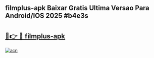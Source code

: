 ## filmplus-apk Baixar Gratis Ultima Versao Para Android/IOS 2025 #b4e3s

# <h2><a href="https://ainizakaria.my?title=filmplus-apk&ref=20M">🔗👉 🔴 filmplus-apk</a></h2>

[![acn](https://github.com/user-attachments/assets/0f9c940e-d8b0-45ae-aac7-cd30a18b3e1c)](https://ainizakaria.my?title=filmplus-apk&ref=20M)

